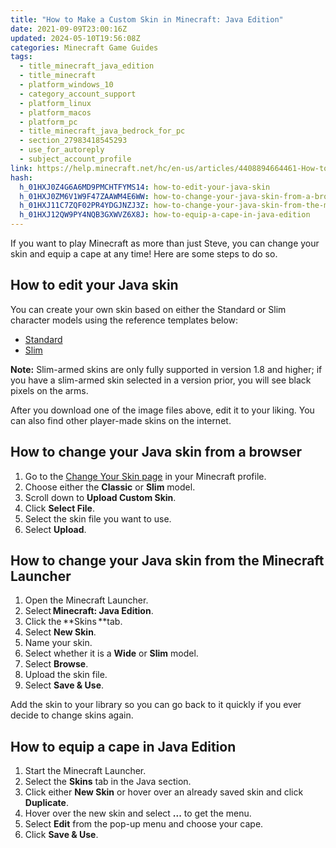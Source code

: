 ```yaml
---
title: "How to Make a Custom Skin in Minecraft: Java Edition"
date: 2021-09-09T23:00:16Z
updated: 2024-05-10T19:56:08Z
categories: Minecraft Game Guides
tags:
  - title_minecraft_java_edition
  - title_minecraft
  - platform_windows_10
  - category_account_support
  - platform_linux
  - platform_macos
  - platform_pc
  - title_minecraft_java_bedrock_for_pc
  - section_27983418545293
  - use_for_autoreply
  - subject_account_profile
link: https://help.minecraft.net/hc/en-us/articles/4408894664461-How-to-Make-a-Custom-Skin-in-Minecraft-Java-Edition
hash:
  h_01HXJ0Z4G6A6MD9PMCHTFYMS14: how-to-edit-your-java-skin
  h_01HXJ0ZM6V1W9F47ZAAWM4E6WW: how-to-change-your-java-skin-from-a-browser
  h_01HXJ11C7ZQF02PR4YDGJNZJ3Z: how-to-change-your-java-skin-from-the-minecraft-launcher
  h_01HXJ12QW9PY4NQB3GXWVZ6X8J: how-to-equip-a-cape-in-java-edition
---
```


If you want to play Minecraft as more than just Steve, you can change your skin and equip a cape at any time! Here are some steps to do so.

## How to edit your Java skin

You can create your own skin based on either the Standard or Slim character models using the reference templates below:

- [Standard](http://assets.mojang.com/SkinTemplates/4px_reference.png)
- [Slim](http://assets.mojang.com/SkinTemplates/3px_reference.png)

**Note:** Slim-armed skins are only fully supported in version 1.8 and higher; if you have a slim-armed skin selected in a version prior, you will see black pixels on the arms.

After you download one of the image files above, edit it to your liking. You can also find other player-made skins on the internet.

## How to change your Java skin from a browser

1.  Go to the [Change Your Skin page](https://www.minecraft.net/en-us/msaprofile/mygames/editskin) in your Minecraft profile.
2.  Choose either the **Classic** or **Slim** model.
3.  Scroll down to **Upload Custom Skin**.
4.  Click **Select File**.
5.  Select the skin file you want to use.
6.  Select **Upload**.

## How to change your Java skin from the Minecraft Launcher

1.  Open the Minecraft Launcher.
2.  Select **Minecraft: Java Edition**.
3.  Click the **Skins **tab.
4.  Select **New Skin**.
5.  Name your skin.
6.  Select whether it is a **Wide** or **Slim** model.
7.  Select **Browse**.
8.  Upload the skin file.
9.  Select **Save & Use**.

Add the skin to your library so you can go back to it quickly if you ever decide to change skins again.

## How to equip a cape in Java Edition 

1.  Start the Minecraft Launcher. 
2.  Select the **Skins** tab in the Java section. 
3.  Click either **New Skin** or hover over an already saved skin and click **Duplicate**. 
4.  Hover over the new skin and select **...** to get the menu. 
5.  Select **Edit** from the pop-up menu and choose your cape. 
6.  Click **Save & Use**.
